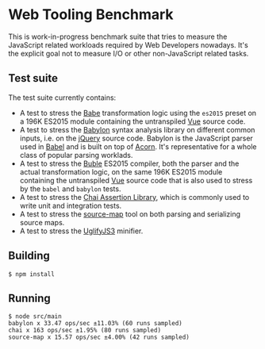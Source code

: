 # Web Tooling Benchmark

This is work-in-progress benchmark suite that tries to measure the
JavaScript related workloads required by Web Developers nowadays.
It's the explicit goal not to measure I/O or other non-JavaScript
related tasks.

## Test suite

The test suite currently contains:

- A test to stress the [Babe](https://github.com/babel/babel)
  transformation logic using the `es2015` preset on a 196K
  ES2015 module containing the untranspiled [Vue](https://github.com/vuejs/vue)
  source code.
- A test to stress the [Babylon](https://github.com/babel/babylon)
  syntax analysis library on different common inputs, i.e. on
  the [jQuery](https://jquery.com) source code. Babylon is the
  JavaScript parser used in [Babel](https://github.com/babel/babel)
  and is built on top of [Acorn](https://github.com/ternjs/acorn).
  It's representative for a whole class of popular parsing worklads.
- A test to stress the [Buble](https://github.com/Rich-Harris/buble)
  ES2015 compiler, both the parser and the actual transformation
  logic, on the same 196K ES2015 module containing the untranspiled
  [Vue](https://github.com/vuejs/vue) source code that is also used
  to stress by the `babel` and `babylon` tests.
- A test to stress the [Chai Assertion Library](http://chaijs.com),
  which is commonly used to write unit and integration tests.
- A test to stress the [source-map](https://github.com/mozilla/source-map)
  tool on both parsing and serializing source maps.
- A test to stress the [UglifyJS3](https://github.com/mishoo/UglifyJS2)
  minifier.

## Building

```
$ npm install
```

## Running

```
$ node src/main
babylon x 33.47 ops/sec ±11.03% (60 runs sampled)
chai x 163 ops/sec ±1.95% (80 runs sampled)
source-map x 15.57 ops/sec ±4.00% (42 runs sampled)
```
